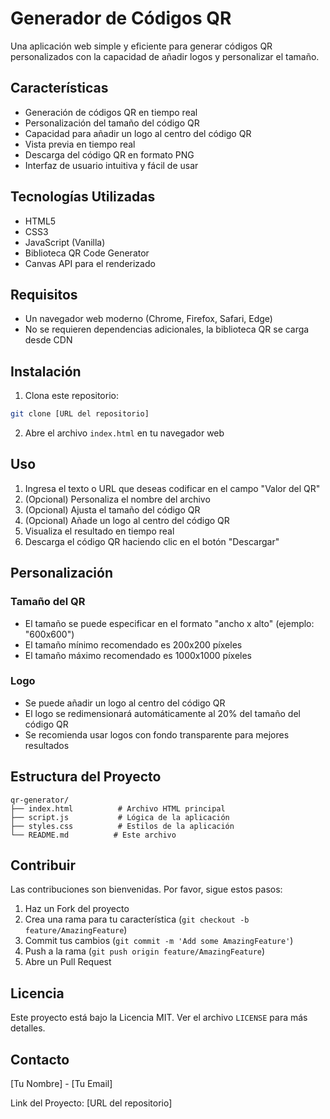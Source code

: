 # Generador de Códigos QR

Una aplicación web simple y eficiente para generar códigos QR personalizados con la capacidad de añadir logos y personalizar el tamaño.

## Características

- Generación de códigos QR en tiempo real
- Personalización del tamaño del código QR
- Capacidad para añadir un logo al centro del código QR
- Vista previa en tiempo real
- Descarga del código QR en formato PNG
- Interfaz de usuario intuitiva y fácil de usar

## Tecnologías Utilizadas

- HTML5
- CSS3
- JavaScript (Vanilla)
- Biblioteca QR Code Generator
- Canvas API para el renderizado

## Requisitos

- Un navegador web moderno (Chrome, Firefox, Safari, Edge)
- No se requieren dependencias adicionales, la biblioteca QR se carga desde CDN

## Instalación

1. Clona este repositorio:
```bash
git clone [URL del repositorio]
```

2. Abre el archivo `index.html` en tu navegador web

## Uso

1. Ingresa el texto o URL que deseas codificar en el campo "Valor del QR"
2. (Opcional) Personaliza el nombre del archivo
3. (Opcional) Ajusta el tamaño del código QR
4. (Opcional) Añade un logo al centro del código QR
5. Visualiza el resultado en tiempo real
6. Descarga el código QR haciendo clic en el botón "Descargar"

## Personalización

### Tamaño del QR
- El tamaño se puede especificar en el formato "ancho x alto" (ejemplo: "600x600")
- El tamaño mínimo recomendado es 200x200 píxeles
- El tamaño máximo recomendado es 1000x1000 píxeles

### Logo
- Se puede añadir un logo al centro del código QR
- El logo se redimensionará automáticamente al 20% del tamaño del código QR
- Se recomienda usar logos con fondo transparente para mejores resultados

## Estructura del Proyecto

```
qr-generator/
├── index.html          # Archivo HTML principal
├── script.js           # Lógica de la aplicación
├── styles.css          # Estilos de la aplicación
└── README.md          # Este archivo
```

## Contribuir

Las contribuciones son bienvenidas. Por favor, sigue estos pasos:

1. Haz un Fork del proyecto
2. Crea una rama para tu característica (`git checkout -b feature/AmazingFeature`)
3. Commit tus cambios (`git commit -m 'Add some AmazingFeature'`)
4. Push a la rama (`git push origin feature/AmazingFeature`)
5. Abre un Pull Request

## Licencia

Este proyecto está bajo la Licencia MIT. Ver el archivo `LICENSE` para más detalles.

## Contacto

[Tu Nombre] - [Tu Email]

Link del Proyecto: [URL del repositorio] 